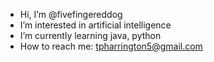 - Hi, I’m @fivefingereddog
- I’m interested in artificial intelligence
- I’m currently learning java, python
- How to reach me: tpharrington5@gmail.com

